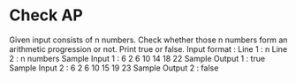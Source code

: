 # Check AP

Given input consists of n numbers. Check whether those n numbers form an arithmetic progression or not. Print true or false.
Input format :
Line 1 : n
Line 2 : n numbers
Sample Input 1 :
6
2 6 10 14 18 22
Sample Output 1 :
true
Sample Input 2 :
6
2 6 10 15 19 23
Sample Output 2 :
false